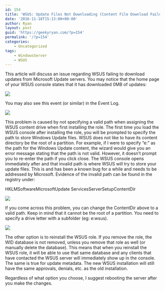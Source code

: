 ```yaml
---
id: 154
title: 'WSUS: Update Files Not Downloading (Content File Download Failed)'
date: '2016-11-18T15:13:00+00:00'
author: Ryan
layout: post
guid: 'https://geekyryan.com/?p=154'
permalink: '/?p=154'
categories:
    - Uncategorized
tags:
    - WindowsServer
    - WSUS
---
```


This article will discuss an issue regarding WSUS failing to download updates from Microsoft Update servers. You may notice that the home page of your WSUS console states that it has downloaded 0MB of updates:

[![](https://geekyryan.com/wp-content/uploads/2016/11/2016-11-18_10h02_21.png)](https://geekyryan.com/wp-content/uploads/2016/11/2016-11-18_10h02_21.png)

You may also see this event (or similar) in the Event Log.

[![](https://geekyryan.com/wp-content/uploads/2016/11/2016-11-15_16h39_32.png)](https://geekyryan.com/wp-content/uploads/2016/11/2016-11-15_16h39_32.png)

This problem is caused by not specifying a valid path when assigning the WSUS content drive when first installing the role. The first time you load the WSUS console after installing the role, you will be prompted to specify the path to store Windows Update files. WSUS does not like to have its content directory be the root of a partition. For example, if I were to specify “e:” as the path for the Windows Update content, the wizard would give you an error message stating that the path is not valid. However, it doesn’t prompt you to re-enter the path if you click close. The WSUS console opens immediately after and that invalid path is where WSUS will try to store your update files. This is and has been a known bug for a while and needs to be addressed by Microsoft. Evidence of the invalid path can be found in the registry under:

HKLMSoftwareMicrosoftUpdate ServicesServerSetupContentDir

[![](https://geekyryan.com/wp-content/uploads/2016/11/2016-11-15_16h39_44.png)](https://geekyryan.com/wp-content/uploads/2016/11/2016-11-15_16h39_44.png)

If you come across this problem, you can change the ContentDir above to a valid path. Keep in mind that it cannot be the root of a partition. You need to specify a drive letter with a subfolder (eg: e:wsus).

[![](https://geekyryan.com/wp-content/uploads/2016/11/2016-12-21_14h54_54.png)](https://geekyryan.com/wp-content/uploads/2016/11/2016-12-21_14h54_54.png)

The other option is to reinstall the WSUS role. If you remove the role, the WID database is not removed, unless you remove that role as well (or manually delete the database). This means that when you reinstall the WSUS role, it will be able to use that same database and any clients that have contacted the WSUS server will immediately show up in the console. The same is true for update metadata. The new WSUS installation will still have the same approvals, denials, etc. as the old installation.

Regardless of what option you choose, I suggest rebooting the server after you make the changes.